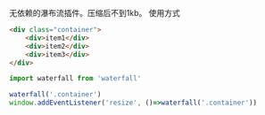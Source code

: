 无依赖的瀑布流插件。压缩后不到1kb。
使用方式
```html
<div class="container">
    <div>item1</div>
    <div>item2</div>
    <div>item3</div>
</div>
```
```js
import waterfall from 'waterfall'

waterfall('.container')
window.addEventListener('resize', ()=>waterfall('.container'))
```